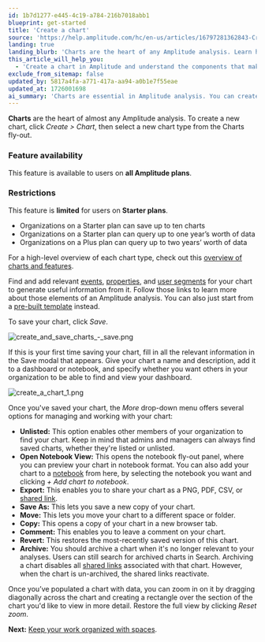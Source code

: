 ```yaml
---
id: 1b7d1277-e445-4c19-a784-216b7018abb1
blueprint: get-started
title: 'Create a chart'
source: 'https://help.amplitude.com/hc/en-us/articles/16797281362843-Create-a-chart'
landing: true
landing_blurb: 'Charts are the heart of any Amplitude analysis. Learn how to create your first chart.'
this_article_will_help_you:
  - 'Create a chart in Amplitude and understand the components that make it work'
exclude_from_sitemap: false
updated_by: 5817a4fa-a771-417a-aa94-a0b1e7f55eae
updated_at: 1726001698
ai_summary: 'Charts are essential in Amplitude analysis. You can create charts by selecting a chart type under *Create > Chart*. This feature is available on all Amplitude plans but has limitations on Starter plans. You can save up to ten charts and query one year of data on a Starter plan, while a Plus plan allows querying two years of data. Add events, properties, and user segments to your chart for valuable insights. You can save, manage, and share your charts using various options. Zoom in on a chart by selecting a section, and reset the view as needed. Explore further by organizing your work with spaces.'
---
```

**Charts** are the heart of almost any Amplitude analysis. To create a new chart, click *Create > Chart*, then select a new chart type from the Charts fly-out.

### Feature availability

This feature is available to users on **all Amplitude plans**.

### Restrictions

This feature is **limited** for users on **Starter plans**. 

* Organizations on a Starter plan can save up to ten charts
* Organizations on a Starter plan can query up to one year’s worth of data
* Organizations on a Plus plan can query up to two years’ worth of data

For a high-level overview of each chart type, check out this [overview of charts and features](/docs/analytics/charts/find-the-right-chart).

Find and add relevant [events](/docs/analytics/charts/build-charts-add-events), [properties](/docs/data/user-properties-and-events), and [user segments](/docs/analytics/charts/build-charts-add-user-segments) for your chart to generate useful information from it. Follow those links to learn more about those elements of an Amplitude analysis. You can also just start from a [pre-built template](/docs/get-started/start-from-template) instead.

To save your chart, click *Save*.

![create_and_save_charts_-_save.png](/docs/output/img/get-started/create_and_save_charts_-_save.png)

If this is your first time saving your chart, fill in all the relevant information in the Save modal that appears. Give your chart a name and description, add it to a dashboard or notebook, and specify whether you want others in your organization to be able to find and view your dashboard.

![create_a_chart_1.png](/docs/output/img/get-started/create-a-chart-1.png)

Once you've saved your chart, the *More* drop-down menu offers several options for managing and working with your chart:

* **Unlisted:** This option enables other members of your organization to find your chart. Keep in mind that admins and managers can always find saved charts, whether they're listed or unlisted.
* **Open Notebook View:** This opens the notebook fly-out panel, where you can preview your chart in notebook format. You can also add your chart to a [notebook](/docs/analytics/notebooks) from here, by selecting the notebook you want and clicking *+ Add chart to notebook*.
* **Export:** This enables you to share your chart as a PNG, PDF, CSV, or [shared link](/docs/analytics/share-external).
* **Save As:** This lets you save a new copy of your chart.
* **Move:** This lets you move your chart to a different space or folder.
* **Copy:** This opens a copy of your chart in a new browser tab.
* **Comment:** This enables you to leave a comment on your chart.
* **Revert:** This restores the most-recently saved version of this chart.
* **Archive:** You should archive a chart when it's no longer relevant to your analyses. Users can still search for archived charts in Search. Archiving a chart disables all [shared links](/docs/analytics/share-external) associated with that chart. However, when the chart is un-archived, the shared links reactivate.

Once you’ve populated a chart with data, you can zoom in on it by dragging diagonally across the chart and creating a rectangle over the section of the chart you'd like to view in more detail. Restore the full view by clicking *Reset zoom*.

**Next:** [Keep your work organized with spaces](/docs/get-started/spaces).